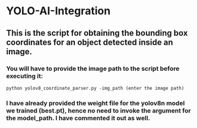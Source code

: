 # YOLO-AI-Integration
## This is the script for obtaining the bounding box coordinates for an object detected inside an image.

### You will have to provide the **image path** to the script before executing it:
```python yolov8_coordinate_parser.py -img_path (enter the image path)```

### I have already provided the weight file for the yolov8n model we trained (best.pt), hence no need to invoke the argument for the model_path. I have commented it out as well.

